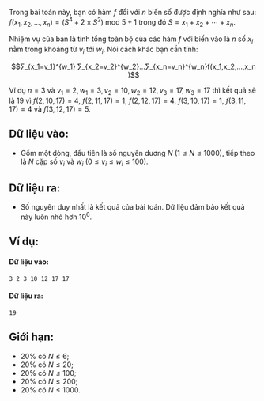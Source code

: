 Trong bài toán này, bạn có hàm $f$ đối với $n$ biến số được định nghĩa như sau: $f(x_1,x_2,…,x_n)=(S^4+2×S^2)\text{ mod } 5 + 1$ trong đó $S = x_1+ x_2+⋯+x_n$.

Nhiệm vụ của bạn là tính tổng toàn bộ của các hàm $f$ với biến vào là $n$ số $x_i$ nằm trong khoảng từ $v_i$ tới $w_i$. Nói cách khác bạn cần tính:

$$∑_{x_1=v_1}^{w_1} ∑_{x_2=v_2}^{w_2}…∑_{x_n=v_n}^{w_n}f(x_1,x_2,…,x_n )$$

Ví dụ $n = 3$ và $v_1 = 2, w_1 = 3, v_2 = 10, w_2 = 12, v_3 = 17, w_3 = 17$ thì kết quả sẽ là $19$ vì $f(2, 10, 17) = 4$, $f(2, 11, 17) = 1$, $f(2, 12, 17) = 4$, $f(3, 10, 17) = 1$, $f(3, 11, 17) = 4$ và $f(3, 12, 17) = 5$.

## Dữ liệu vào:
- Gồm một dòng, đầu tiên là số nguyên dương $N\ (1≤N≤1000)$, tiếp theo là $N$ cặp số $v_i$ và $w_i\ (0≤v_i≤w_i≤ 100)$.

## Dữ liệu ra:
- Số nguyên duy nhất là kết quả của bài toán. Dữ liệu đảm bảo kết quả này luôn nhỏ hơn $10^6$.

## Ví dụ:
#### Dữ liệu vào:
```
3 2 3 10 12 17 17
```

#### Dữ liệu ra:
```
19
```

## Giới hạn:
- $20\%$ có $N≤6$;
- $20\%$ có $N≤20$;
- $20\%$ có $N≤100$;
- $20\%$ có $N≤200$;
- $20\%$ có $N≤1000$.